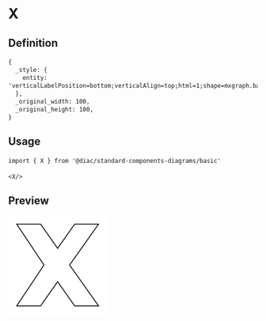 # X

## Definition

```
{
  _style: { 
    entity: 'verticalLabelPosition=bottom;verticalAlign=top;html=1;shape=mxgraph.basic.x',
  },
  _original_width: 100,
  _original_height: 100,
}
```

## Usage

```
import { X } from '@diac/standard-components-diagrams/basic'

<X/>
```

## Preview

<img src="./x.png" width="200"/>
